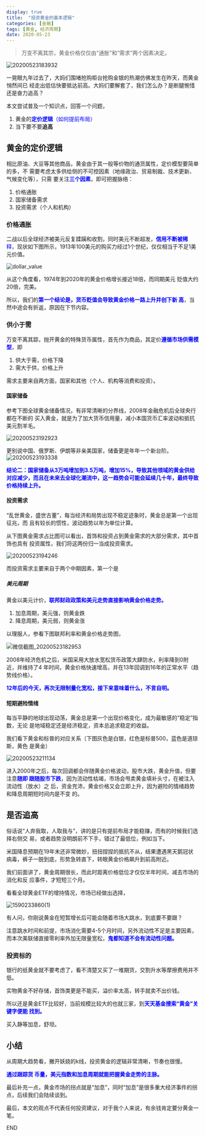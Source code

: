 ```yaml
---
display: true
title:  "投资黄金的基本逻辑"
categories: [金融]
tags: [黄金, 经济周期]
date: 2020-05-23
---
```


> 万变不离其宗，黄金价格仅仅由“通胀”和“需求”两个因素决定。

![20200523183932](https://52etf.oss-cn-beijing.aliyuncs.com/picgo/20200523183932.png)

一晃眼九年过去了，大妈们围堵抢购柜台抢购金银的热潮仿佛发生在昨天，而黄金悄然间已
经走出低估快要抵达前高。大妈们要解套了，我们怎么办？是断腿惋惜还是奋力追高？

本文尝试普及一个知识点，回答一个问题，
1. 黄金的<font color=blue>**定价逻辑**（如何提前布局）</font>
2. 当下要不要**追高**

## 黄金的定价逻辑
相比原油、大豆等其他商品，黄金由于其一般等价物的通货属性，定价模型要简单的多，不
需要考虑太多供给侧的不可控因素（地缘政治、贸易制裁、技术更新、气候变化等），只需
要关注<font color=blue>**三个因素**</font>，即可把握脉络：

1. 价格通胀
2. 国家储备需求
3. 投资需求（个人和机构）

### 价格通胀

二战以后全球经济被美元反复蹂躏和收割，同时美元不断超发，<font color=blue>**信用不断被稀**
释</font>，现状如下图所示，1913年100美元的购买力经过1个世纪，仅仅相当于不足1美元价值。

![dollar_value](https://52etf.oss-cn-beijing.aliyuncs.com/picgo/dollar_value.jpg)

从这个角度看，1974年到2020年的黄金价格增长接近18倍，而同期美元
贬值大约20倍，完美。

所以，我们的<font color=blue>**第一个结论是，货币贬值会导致黄金价格一路上升并创下新
高**</font>，当然中途会有折返，原因在下节内容。

### 供小于需
万变不离其踪，抛开黄金的特殊货币属性，首先作为商品，其定价<font color=blue>**遵循市场供需模型**</font>，即

1. 供大于需，价格下降
2. 需大于供，价格上升

需求主要来自两方面，国家和其他（个人、机构等消费和投资）。

#### 国家储备

参考下图全球黄金储备情况，有非常清晰的分界线，2008年金融危机后全球央行都在不断的
买入黄金，就是为了加大货币信用量，减小本国货币汇率波动和抵抗美元割羊毛。

![20200523192923](https://52etf.oss-cn-beijing.aliyuncs.com/picgo/20200523192923.png)

更别说中国、俄罗斯、伊朗等非亲美国家，储备更是年年一个新台阶。
![20200523193338](https://52etf.oss-cn-beijing.aliyuncs.com/picgo/20200523193338.png)

<font color=blue>**结论二：国家储备从3万吨增加到3.5万吨，增加15%，导致其他领域的黄金供给对应减少，而且在未来去全球化潮流中，这一趋势会可能会延续几十年，最终导致价格持续上升。​**</font>

#### 投资需求
“乱世黄金，盛世古董”，每当经济和局势出现不稳定迹象时，黄金总是第一个出现征兆，而
且有较长的惯性，波动趋势以年为单位计算。

从下图黄金需求占比图可以看出，首饰和投资占到黄金需求的大部分需求，其中首饰也具有
投资属性，我们将这两份归一当成投资需求。

![20200523194246](https://52etf.oss-cn-beijing.aliyuncs.com/picgo/20200523194246.png)

而投资需求主要来自于两个中期因素，第一个是

##### 美元周期

黄金以美元计价，<font color=blue>**联邦财政政策和美元走势直接影响黄金价格走势。**</font>

1. 加息周期，美元强，则黄金跌
2. 降息周期，美元弱，则黄金涨

以理服人，参看下图联邦利率和黄金价格走势图，

![微信截图_20200523182953](https://52etf.oss-cn-beijing.aliyuncs.com/picgo/微信截图_20200523182953.png)


2008年经济危机之后，米国采用大放水宽松货币政策大肆防水，利率降到0附近，并维持了4
年时间，黄金价格快速增高，并在13年回调到16年的正常水平（趋势线价格）。

<font color=blue>**12年后的今天，再次无限制量化宽松，接下来意味着什么，不言自明。**</font>

#### 短期避险情绪
每当平静的地球出现动荡，黄金总是第一个出现价格变化，成为最敏感的“稳定”指数，无论
是地域稳定还是经济稳定，资本总追求稳定的收益。

我们看下黄金和标普的对应关系（下图灰色是白银，红色是标普500，蓝色是道琼斯，黄色
是黄金）

![20200523211134](https://52etf.oss-cn-beijing.aliyuncs.com/picgo/20200523211134.png)

进入2000年之后，每次回调都会伴随黄金价格波动，股市大跌，黄金升值，但要注意<font color=blue>**随即
跟随股市下跌**</font>，因为流动性枯竭，市场会甩卖黄金填补头寸，在被注入流动性（放水）之
后，资金充沛，黄金价格又会立即上升，因为避险的情绪趋势和降息周期短时间内是不变
的。


## 是否追高
俗话说“人弃我取，人取我与”，讲的是只有提前布局才能稳赚，而有的时候我们选择右侧交
易，或者趋势没明朗前不下手，错过了最低位，例如当下。

米国降息预期在19年末还非常微妙，扭扭捏捏的抵抗不从，结果遭遇黑天鹅冠状病毒，裤子一脱到底，形势急转直下，转眼黄金价格飙升到前高附近。

我们前面讲了，黄金周期很长，而此时距离价格低位才仅仅半年时间，减去市场的消化和反
应事件，才短短三个月。

看看全球黄金ETF的增持情况，市场已经做出选择，

![1590233860(1)](https://52etf.oss-cn-beijing.aliyuncs.com/picgo/1590233860(1).png)

有人问，你刚说黄金在短暂增长后可能会随着市场大跳水，到底要不要跟？

注意跳水时间和前提，市场消化需要4-5个月时间，另外流动性不足是主要因素，而本次美联储直接零利率外加无限量宽松，<font color=blue>**鬼都知道不会有流动性问题。**</font>

### 投资标的
银行的纸黄金就不要考虑了，看不清楚又买了一堆期货，交割升水等摩擦费用并不低。

实物黄金不好存储，首饰类更是不能买，溢价率太高，转手就卖不出价钱。

所以还是黄金ETF比较好，当前规模比较大的也就三家，到<font color=blue>**天天基金搜索“黄金”关键字便能
找到。**</font>

买入静等加息，舒坦。

## 小结
从周期大趋势看，撇开妖娆的k线，投资黄金的逻辑非常清晰，节奏也很慢。

<font color=blue>**通过跟踪货
币量，美元指数和加息周期就能把握黄金走势的主脉。**</font>

最后补充一点，黄金市场的拐点就是“加息”，同时“加息”是很多重大经济事件的拐点，后续我们会陆续谈到。

最后，本文的观点不代表任何投资建议，对于我个人来说，有余钱肯定要分黄金一笔。

END



